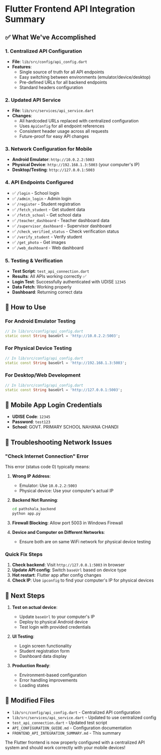 # Flutter Frontend API Integration Summary

## ✅ What We've Accomplished

### 1. Centralized API Configuration
- **File**: `lib/src/config/api_config.dart`
- **Features**:
  - Single source of truth for all API endpoints
  - Easy switching between environments (emulator/device/desktop)
  - Pre-defined URLs for all backend endpoints
  - Standard headers configuration

### 2. Updated API Service
- **File**: `lib/src/services/api_service.dart`
- **Changes**:
  - All hardcoded URLs replaced with centralized configuration
  - Uses `ApiConfig` for all endpoint references
  - Consistent header usage across all requests
  - Future-proof for easy API changes

### 3. Network Configuration for Mobile
- **Android Emulator**: `http://10.0.2.2:5003`
- **Physical Device**: `http://192.168.1.3:5003` (your computer's IP)
- **Desktop/Testing**: `http://127.0.0.1:5003`

### 4. API Endpoints Configured
- ✅ `/login` - School login
- ✅ `/admin_login` - Admin login  
- ✅ `/register` - Student registration
- ✅ `/fetch_student` - Get student data
- ✅ `/fetch_school` - Get school data
- ✅ `/teacher_dashboard` - Teacher dashboard data
- ✅ `/supervisor_dashboard` - Supervisor dashboard
- ✅ `/check_verified_status` - Check verification status
- ✅ `/verify_student` - Verify student
- ✅ `/get_photo` - Get images
- ✅ `/web_dashboard` - Web dashboard

### 5. Testing & Verification
- **Test Script**: `test_api_connection.dart`
- **Results**: All APIs working correctly ✅
- **Login Test**: Successfully authenticated with UDISE `12345`
- **Data Fetch**: Working properly
- **Dashboard**: Returning correct data

## 🔧 How to Use

### For Android Emulator Testing
```dart
// In lib/src/config/api_config.dart
static const String baseUrl = 'http://10.0.2.2:5003';
```

### For Physical Device Testing
```dart
// In lib/src/config/api_config.dart  
static const String baseUrl = 'http://192.168.1.3:5003';
```

### For Desktop/Web Development
```dart
// In lib/src/config/api_config.dart
static const String baseUrl = 'http://127.0.0.1:5003';
```

## 📱 Mobile App Login Credentials
- **UDISE Code**: `12345`
- **Password**: `test123`
- **School**: GOVT. PRIMARY SCHOOL NAHANA CHANDI

## 🐛 Troubleshooting Network Issues

### "Check Internet Connection" Error
This error (status code 0) typically means:

1. **Wrong IP Address**: 
   - Emulator: Use `10.0.2.2:5003`
   - Physical device: Use your computer's actual IP

2. **Backend Not Running**:
   ```bash
   cd pathshala_backend
   python app.py
   ```

3. **Firewall Blocking**: Allow port 5003 in Windows Firewall

4. **Device and Computer on Different Networks**: 
   - Ensure both are on same WiFi network for physical device testing

### Quick Fix Steps
1. **Check backend**: Visit `http://127.0.0.1:5003` in browser
2. **Update API config**: Switch `baseUrl` based on device type
3. **Hot restart**: Flutter app after config changes
4. **Check IP**: Use `ipconfig` to find your computer's IP for physical devices

## 🎯 Next Steps

1. **Test on actual device**: 
   - Update `baseUrl` to your computer's IP
   - Deploy to physical Android device
   - Test login with provided credentials

2. **UI Testing**:
   - Login screen functionality
   - Student registration form
   - Dashboard data display

3. **Production Ready**:
   - Environment-based configuration
   - Error handling improvements
   - Loading states

## 📂 Modified Files
- `lib/src/config/api_config.dart` - Centralized API configuration
- `lib/src/services/api_service.dart` - Updated to use centralized config
- `test_api_connection.dart` - Updated test script
- `API_CONFIGURATION_GUIDE.md` - Configuration documentation
- `FRONTEND_API_INTEGRATION_SUMMARY.md` - This summary

The Flutter frontend is now properly configured with a centralized API system and should work correctly with your mobile devices!

